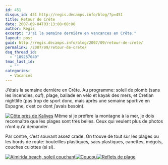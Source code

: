 ```yaml
---
id: 451
disqus_id: 451 http://regis.decamps.info/blog/?p=451
title: Retour de Crête
date: 2007-09-04T03:13:08+00:00
author: Régis
excerpt: "J'ai la semaine dernière en vancances en Crête."
layout: post
guid: http://regis.decamps.info/blog/2007/09/retour-de-crete/
permalink: /2007/09/retour-de-crete/
dsq_thread_id:
  - "189257040"
tmac_last_id:
  - ""
categories:
  - Vacances
---
```

J’étais la semaine dernière en Crête. Au programme: soleil de plomb (sans les incendies, ouf), plage, ballade en vélo et kayak des mers, et Cretian nightlife (pas trop de sport donc, mais après une semaine sportive en Espagne, c’est ce dont j’avais besoin).

[<img src='http://regis.decamps.info/blog/wp-content/uploads/2007/09/img_0540.thumbnail.JPG' alt='Côte près de Kalives' class="alignleft" />](http://regis.decamps.info/blog/wp-content/uploads/2007/09/img_0540.JPG "Côte près de Kalives") Même si je préfère la montagne à la mer, je dois reconnaître que les plages sont très belles. Ceux qui veulent plus de photos n’ont qu’à demander.

Par contre, c’est souvant assez crade. On trouve de tout sur les plages ou les bords de route: bouteilles plastiques, sacs plastiques, canettes, mégots, couches culottes (si si).

[![Almirida beach, soleil couchant](http://regis.decamps.info/blog/wp-content/uploads/2007/09/img_0533.thumbnail.JPG)](http://regis.decamps.info/blog/wp-content/uploads/2007/09/img_0533.JPG "Almirida beach, soleil couchant")[![Coucou](http://regis.decamps.info/blog/wp-content/uploads/2007/09/img_0600.thumbnail.JPG)](http://regis.decamps.info/blog/wp-content/uploads/2007/09/img_0600.JPG "Coucou")[![Reflets de plage](http://regis.decamps.info/blog/wp-content/uploads/2007/09/img_0546_beach_in_glasses.thumbnail.jpg)](http://regis.decamps.info/blog/wp-content/uploads/2007/09/img_0546_beach_in_glasses.jpg "Reflets de plage")
